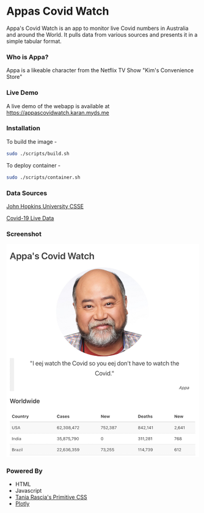 # Appas Covid Watch
Appa's Covid Watch is an app to monitor live Covid numbers in Australia and around the World. It pulls data from various sources and presents it in a simple tabular format. 

### Who is Appa?
Appa is a likeable character from the Netflix TV Show "Kim's Convenience Store"

### Live Demo
A live demo of the webapp is available at https://appascovidwatch.karan.myds.me

### Installation
To build the image -
```bash
sudo ./scripts/build.sh
```

To deploy container -
```bash
sudo ./scripts/container.sh
```

### Data Sources
[John Hopkins University CSSE](https://github.com/CSSEGISandData/COVID-19)

[Covid-19 Live Data](https://covidlive.com.au/states-and-territories)

### Screenshot
![Screenshot](https://github.com/intothevoid/appascovidwatch/blob/main/static/sshot.jpeg "Appas Covid Watch")

### Powered By
- HTML
- Javascript
- [Tania Rascia's Primitive CSS](http://taniarascia.github.io/primitive/)
- [Plotly](https://plotly.com/)
